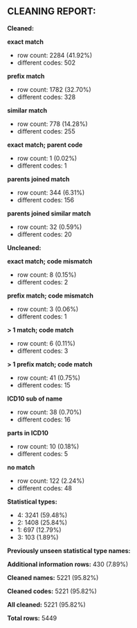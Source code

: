## CLEANING REPORT:


**Cleaned:**



**exact match**

* row count: 2284 (41.92%)
* different codes: 502


**prefix match**

* row count: 1782 (32.70%)
* different codes: 328


**similar match**

* row count: 778 (14.28%)
* different codes: 255


**exact match; parent code**

* row count: 1 (0.02%)
* different codes: 1


**parents joined match**

* row count: 344 (6.31%)
* different codes: 156


**parents joined similar match**

* row count: 32 (0.59%)
* different codes: 20


**Uncleaned:**



**exact match; code mismatch**

* row count: 8 (0.15%)
* different codes: 2


**prefix match; code mismatch**

* row count: 3 (0.06%)
* different codes: 1


**> 1 match; code match**

* row count: 6 (0.11%)
* different codes: 3


**> 1 prefix match; code match**

* row count: 41 (0.75%)
* different codes: 15


**ICD10 sub of name**

* row count: 38 (0.70%)
* different codes: 16


**parts in ICD10**

* row count: 10 (0.18%)
* different codes: 5


**no match**

* row count: 122 (2.24%)
* different codes: 48


**Statistical types:**

* 4: 3241 (59.48%)
* 2: 1408 (25.84%)
* 1: 697 (12.79%)
* 3: 103 (1.89%)


**Previously unseen statistical type names:**



**Additional information rows:** 430 (7.89%)

**Cleaned names:** 5221 (95.82%)

**Cleaned codes:** 5221 (95.82%)

**All cleaned:** 5221 (95.82%)

**Total rows:** 5449
